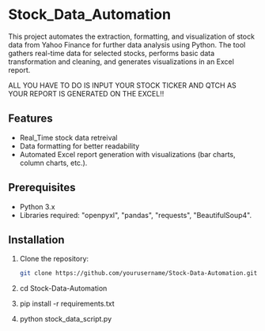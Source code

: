 # Stock_Data_Automation

This project automates the extraction, formatting, and visualization of stock data from Yahoo Finance for further data analysis using Python. The tool gathers real-time data for selected stocks, performs basic data transformation and cleaning, and generates visualizations in an Excel report. 

ALL YOU HAVE TO DO IS INPUT YOUR STOCK TICKER AND QTCH AS YOUR REPORT IS GENERATED ON THE EXCEL!!

## Features

- Real_Time stock data retreival
- Data formatting for better readability
- Automated Excel report generation with visualizations (bar charts, column charts, etc.).


## Prerequisites

- Python 3.x
- Libraries required: "openpyxl", "pandas", "requests", "BeautifulSoup4".


## Installation

1. Clone the repository:
   ```bash
   git clone https://github.com/yourusername/Stock-Data-Automation.git

2. cd Stock-Data-Automation

3. pip install -r requirements.txt

4. python stock_data_script.py



